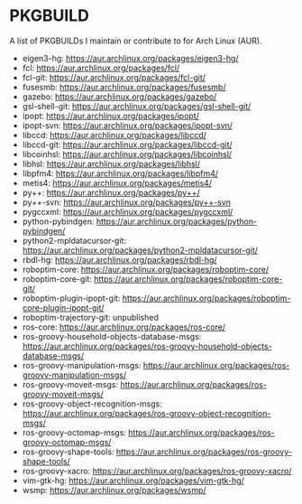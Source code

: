 PKGBUILD
========

A list of PKGBUILDs I maintain or contribute to for Arch Linux (AUR).

* eigen3-hg: https://aur.archlinux.org/packages/eigen3-hg/
* fcl: https://aur.archlinux.org/packages/fcl/
* fcl-git: https://aur.archlinux.org/packages/fcl-git/
* fusesmb: https://aur.archlinux.org/packages/fusesmb/
* gazebo: https://aur.archlinux.org/packages/gazebo/
* gsl-shell-git: https://aur.archlinux.org/packages/gsl-shell-git/
* ipopt: https://aur.archlinux.org/packages/ipopt/
* ipopt-svn: https://aur.archlinux.org/packages/ipopt-svn/
* libccd: https://aur.archlinux.org/packages/libccd/
* libccd-git: https://aur.archlinux.org/packages/libccd-git/
* libcoinhsl: https://aur.archlinux.org/packages/libcoinhsl/
* libhsl: https://aur.archlinux.org/packages/libhsl/
* libpfm4: https://aur.archlinux.org/packages/libpfm4/
* metis4: https://aur.archlinux.org/packages/metis4/
* py++: https://aur.archlinux.org/packages/py++/
* py++-svn: https://aur.archlinux.org/packages/py++-svn
* pygccxml: https://aur.archlinux.org/packages/pygccxml/
* python-pybindgen: https://aur.archlinux.org/packages/python-pybindgen/
* python2-mpldatacursor-git: https://aur.archlinux.org/packages/python2-mpldatacursor-git/
* rbdl-hg: https://aur.archlinux.org/packages/rbdl-hg/
* roboptim-core: https://aur.archlinux.org/packages/roboptim-core/
* roboptim-core-git: https://aur.archlinux.org/packages/roboptim-core-git/
* roboptim-plugin-ipopt-git: https://aur.archlinux.org/packages/roboptim-core-plugin-ipopt-git/
* roboptim-trajectory-git: unpublished
* ros-core: https://aur.archlinux.org/packages/ros-core/
* ros-groovy-household-objects-database-msgs: https://aur.archlinux.org/packages/ros-groovy-household-objects-database-msgs/
* ros-groovy-manipulation-msgs: https://aur.archlinux.org/packages/ros-groovy-manipulation-msgs/
* ros-groovy-moveit-msgs: https://aur.archlinux.org/packages/ros-groovy-moveit-msgs/
* ros-groovy-object-recognition-msgs: https://aur.archlinux.org/packages/ros-groovy-object-recognition-msgs/
* ros-groovy-octomap-msgs: https://aur.archlinux.org/packages/ros-groovy-octomap-msgs/
* ros-groovy-shape-tools: https://aur.archlinux.org/packages/ros-groovy-shape-tools/
* ros-groovy-xacro: https://aur.archlinux.org/packages/ros-groovy-xacro/
* vim-gtk-hg: https://aur.archlinux.org/packages/vim-gtk-hg/
* wsmp: https://aur.archlinux.org/packages/wsmp/
